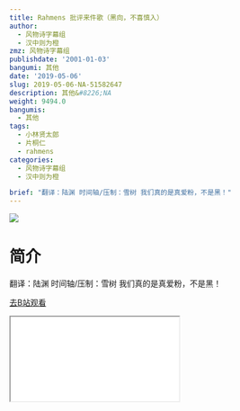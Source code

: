 ```yaml
---
title: Rahmens 批评来件歌（黑向，不喜慎入）
author:
  - 风物诗字幕组
  - 汉中则为橙
zmz: 风物诗字幕组
publishdate: '2001-01-03'
bangumi: 其他
date: '2019-05-06'
slug: 2019-05-06-NA-51582647
description: 其他&#8226;NA
weight: 9494.0
bangumis:
  - 其他
tags:
  - 小林贤太郎
  - 片桐仁
  - rahmens
categories:
  - 风物诗字幕组
  - 汉中则为橙

brief: "翻译：陆渊 时间轴/压制：雪树 我们真的是真爱粉，不是黑！"
---
```

![](https://i.imgur.com/dbNtiEr.jpg)
# 简介  
翻译：陆渊 时间轴/压制：雪树
我们真的是真爱粉，不是黑！  

[去B站观看](https://www.bilibili.com/video/av51582647/)
<div class ="resp-container"><iframe class="testiframe" src="//player.bilibili.com/player.html?aid=51582647"", scrolling="no", allowfullscreen="true" > </iframe></div> 
